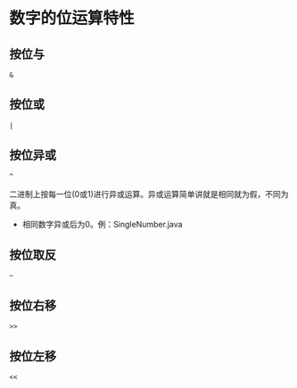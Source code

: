 # 数字的位运算特性

## 按位与
```
&
```

## 按位或
```
|
```

## 按位异或
```
^ 
```
二进制上按每一位(0或1)进行异或运算。异或运算简单讲就是相同就为假，不同为真。
- 相同数字异或后为0。例：SingleNumber.java

## 按位取反
```
~
```
## 按位右移
```
>>
```
## 按位左移
```
<<
```
